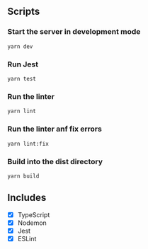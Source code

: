 ## Scripts
### Start the server in development mode
```yarn dev```

### Run Jest
```yarn test```

### Run the linter
```yarn lint```

### Run the linter anf fix errors
```yarn lint:fix```

### Build into the dist directory
```yarn build```

## Includes
- [x] TypeScript
- [x] Nodemon
- [x] Jest
- [x] ESLint